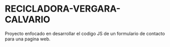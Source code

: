 # RECICLADORA-VERGARA-CALVARIO
Proyecto enfocado en desarrollar el codigo JS de un formulario de contacto para una pagina web.
